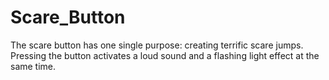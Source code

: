 # Scare_Button
The scare button has one single purpose: creating terrific scare jumps. Pressing the button activates a loud sound and a flashing light effect at the same time.
